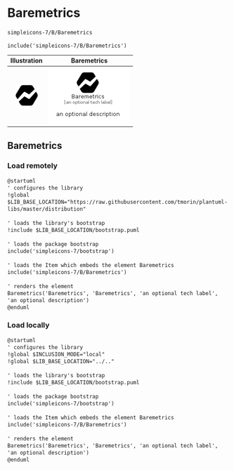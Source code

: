 # Baremetrics


```text
simpleicons-7/B/Baremetrics
```

```text
include('simpleicons-7/B/Baremetrics')
```



| Illustration | Baremetrics |
| :---: | :---: |
| ![illustration for Illustration](../../simpleicons-7/B/Baremetrics.png) | ![illustration for Baremetrics](../../simpleicons-7/B/Baremetrics.Local.png) |




## Baremetrics

### Load remotely
```plantuml
@startuml
' configures the library
!global $LIB_BASE_LOCATION="https://raw.githubusercontent.com/tmorin/plantuml-libs/master/distribution"

' loads the library's bootstrap
!include $LIB_BASE_LOCATION/bootstrap.puml

' loads the package bootstrap
include('simpleicons-7/bootstrap')

' loads the Item which embeds the element Baremetrics
include('simpleicons-7/B/Baremetrics')

' renders the element
Baremetrics('Baremetrics', 'Baremetrics', 'an optional tech label', 'an optional description')
@enduml
```

### Load locally
```plantuml
@startuml
' configures the library
!global $INCLUSION_MODE="local"
!global $LIB_BASE_LOCATION="../.."

' loads the library's bootstrap
!include $LIB_BASE_LOCATION/bootstrap.puml

' loads the package bootstrap
include('simpleicons-7/bootstrap')

' loads the Item which embeds the element Baremetrics
include('simpleicons-7/B/Baremetrics')

' renders the element
Baremetrics('Baremetrics', 'Baremetrics', 'an optional tech label', 'an optional description')
@enduml
```

